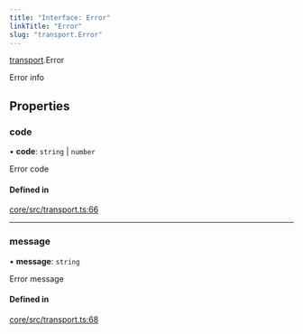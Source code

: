 ```yaml
---
title: "Interface: Error"
linkTitle: "Error"
slug: "transport.Error"
---
```


[transport](../../modules/transport).Error

Error info

## Properties

### code

• **code**: `string` \| `number`

Error code

#### Defined in

[core/src/transport.ts:66](https://github.com/padloc/padloc/blob/b00eb4fd/packages/core/src/transport.ts#L66)

---

### message

• **message**: `string`

Error message

#### Defined in

[core/src/transport.ts:68](https://github.com/padloc/padloc/blob/b00eb4fd/packages/core/src/transport.ts#L68)
